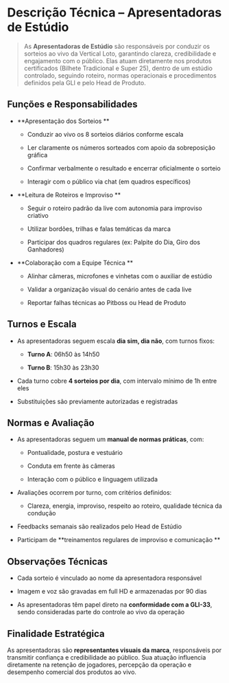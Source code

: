 # **Descrição Técnica – Apresentadoras de Estúdio**

> As **Apresentadoras de Estúdio** são responsáveis por conduzir os sorteios ao vivo da Vertical Loto, garantindo clareza, credibilidade e engajamento com o público. Elas atuam diretamente nos produtos certificados (Bilhete Tradicional e Super 25), dentro de um estúdio controlado, seguindo roteiro, normas operacionais e procedimentos definidos pela GLI e pelo Head de Produto.

## **Funções e Responsabilidades**

- **Apresentação dos Sorteios  **

  - Conduzir ao vivo os 8 sorteios diários conforme escala

  - Ler claramente os números sorteados com apoio da sobreposição gráfica

  - Confirmar verbalmente o resultado e encerrar oficialmente o sorteio

  - Interagir com o público via chat (em quadros específicos)

- **Leitura de Roteiros e Improviso  **

  - Seguir o roteiro padrão da live com autonomia para improviso criativo

  - Utilizar bordões, trilhas e falas temáticas da marca

  - Participar dos quadros regulares (ex: Palpite do Dia, Giro dos Ganhadores)

- **Colaboração com a Equipe Técnica  **

  - Alinhar câmeras, microfones e vinhetas com o auxiliar de estúdio

  - Validar a organização visual do cenário antes de cada live

  - Reportar falhas técnicas ao Pitboss ou Head de Produto

## **Turnos e Escala**

- As apresentadoras seguem escala **dia sim, dia não**, com turnos fixos:

  - **Turno A**: 06h50 às 14h50

  - **Turno B**: 15h30 às 23h30

- Cada turno cobre **4 sorteios por dia**, com intervalo mínimo de 1h entre eles

- Substituições são previamente autorizadas e registradas

## **Normas e Avaliação**

- As apresentadoras seguem um **manual de normas práticas**, com:

  - Pontualidade, postura e vestuário

  - Conduta em frente às câmeras

  - Interação com o público e linguagem utilizada

- Avaliações ocorrem por turno, com critérios definidos:

  - Clareza, energia, improviso, respeito ao roteiro, qualidade técnica da condução

- Feedbacks semanais são realizados pelo Head de Estúdio

- Participam de **treinamentos regulares de improviso e comunicação  **

## **Observações Técnicas**

- Cada sorteio é vinculado ao nome da apresentadora responsável

- Imagem e voz são gravadas em full HD e armazenadas por 90 dias

- As apresentadoras têm papel direto na **conformidade com a GLI-33**, sendo consideradas parte do controle ao vivo da operação

## **Finalidade Estratégica**

As apresentadoras são **representantes visuais da marca**, responsáveis por transmitir confiança e credibilidade ao público. Sua atuação influencia diretamente na retenção de jogadores, percepção da operação e desempenho comercial dos produtos ao vivo.
